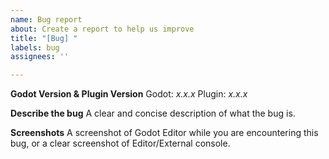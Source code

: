 ```yaml
---
name: Bug report
about: Create a report to help us improve
title: "[Bug] "
labels: bug
assignees: ''

---
```


**Godot Version & Plugin Version**
Godot: *x.x.x*
Plugin: *x.x.x*

**Describe the bug**
A clear and concise description of what the bug is.

**Screenshots**
A screenshot of Godot Editor while you are encountering this bug, or a clear screenshot of Editor/External console.
